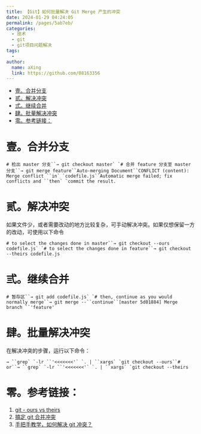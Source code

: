 ```yaml
---
title: 【Git】如何批量解决 Git Merge 产生的冲突
date: 2024-01-29 04:24:05
permalink: /pages/5ab7eb/
categories:
  - 技术
  - git
  - git项目问题解决
tags:
  - 
author: 
  name: aXing
  link: https://github.com/08163356
---
```


- [壹。合并分支](http://dmtks.hisense.com/pages/viewpage.action?pageId=156483328#id-[Introduction]【Git】如何批量解决GitMerge产生的冲突-2022-03-11-李淳淳-壹。合并分支)
- [贰。解决冲突](http://dmtks.hisense.com/pages/viewpage.action?pageId=156483328#id-[Introduction]【Git】如何批量解决GitMerge产生的冲突-2022-03-11-李淳淳-贰。解决冲突)
- [弎。继续合并](http://dmtks.hisense.com/pages/viewpage.action?pageId=156483328#id-[Introduction]【Git】如何批量解决GitMerge产生的冲突-2022-03-11-李淳淳-弎。继续合并)
- [肆。批量解决冲突](http://dmtks.hisense.com/pages/viewpage.action?pageId=156483328#id-[Introduction]【Git】如何批量解决GitMerge产生的冲突-2022-03-11-李淳淳-肆。批量解决冲突)
- [零。参考链接：](http://dmtks.hisense.com/pages/viewpage.action?pageId=156483328#id-[Introduction]【Git】如何批量解决GitMerge产生的冲突-2022-03-11-李淳淳-零。参考链接：)

# 壹。合并分支

```
# 检出 master 分支``→ git checkout master` `# 合并 feature 分支至 master 分支``→ git merge feature``Auto-merging Document``CONFLICT (content): Merge conflict ``in` `codefile.js``Automatic merge failed; fix conflicts and ``then` `commit the result.
```

 

# 贰。解决冲突
<!-- more -->

如果文件少，或者需要改动的地方比较复杂，可手动解决冲突。如果仅想保留一方的改动，可使用以下命令

```
# to select the changes done in master``→ git checkout --ours codefile.js` `# to select the changes done in feature``→ git checkout --theirs codefile.js
```

 

# 弎。继续合并

```
# 暂存区``→ git add codefile.js` `# then, continue as you would normally merge``→ git merge --``continue``[master 5d01884] Merge branch ``'feature'
```

 

# 肆。批量解决冲突

在解决冲突的步骤，运行以下命令：

```
→ ``grep` `-lr ``'<<<<<<<'` `. | ``xargs` `git checkout --ours``# or``→ ``grep` `-lr ``'<<<<<<<'` `. | ``xargs` `git checkout --theirs
```

 

# 零。参考链接：

1. [git - ours vs theirs](https://nitaym.github.io/ourstheirs/)
2. [搞定 git 合并冲突](https://blog.justwe.site/post/git-merge-conflict/)
3. [手把手教学，如何解决 git 冲突？](https://www.kingname.info/2020/09/13/how-to-reslove-conflict/)